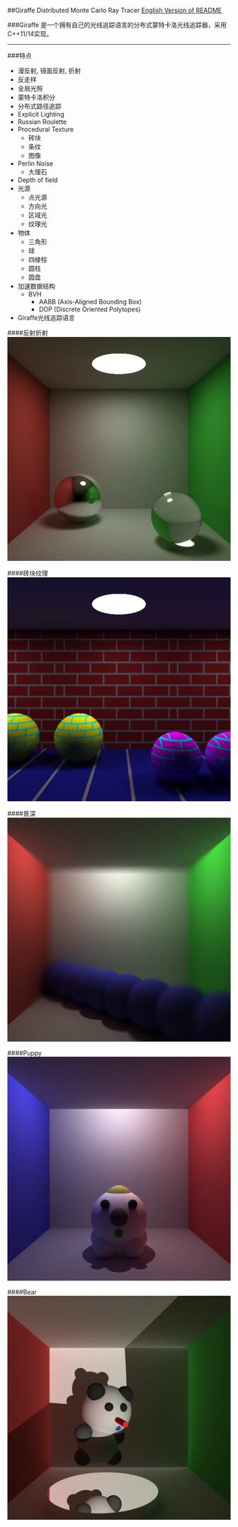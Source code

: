 ##Giraffe Distributed Monte Carlo Ray Tracer
[English Version of README](./README.en.md)

###Giraffe 是一个拥有自己的光线追踪语言的分布式蒙特卡洛光线追踪器，采用C++11/14实现。
***

###特点
* 漫反射, 镜面反射, 折射
* 反走样
* 全局光照
* 蒙特卡洛积分
* 分布式路径追踪
* Explicit Lighting
* Russian Roulette
* Procedural Texture
	-	砖块
	- 条纹
	- 图像
* Perlin Noise
	- 大理石
* Depth of field
* 光源
	- 点光源
	- 方向光
	- 区域光
	- 纹理光
* 物体
	- 三角形
	- 球
	- 四棱柱
	- 圆柱
	- 圆盘
* 加速数据结构
	- BVH
		+	AABB (Axis-Aligned Bounding Box)
		+	DOP	(Discrete Oriented Polytopes)
* Giraffe光线追踪语言


####反射折射
![](./image/reflect_refract.png)

####砖块纹理
![](./image/brick.png)

####景深
![](./image/depth_of_field.png)

####Puppy
![](./image/puppy.png)

####Bear
![](./image/bear.png)
